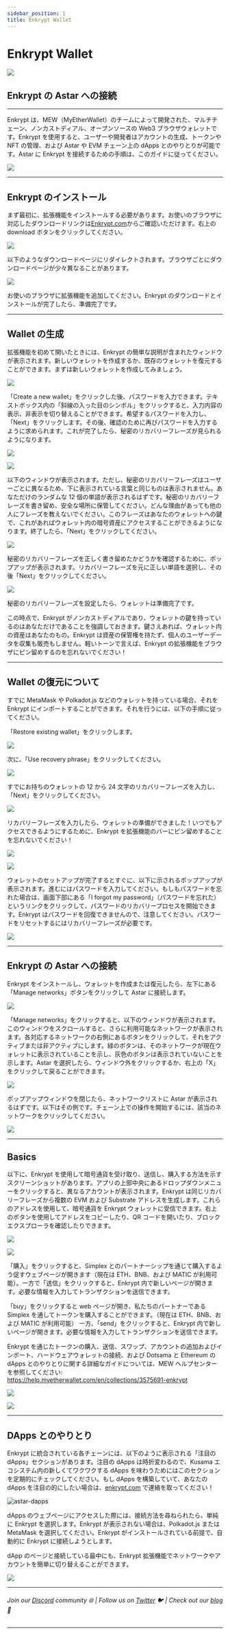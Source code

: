 ```yaml
---
sidebar_position: 1
title: Enkrypt Wallet
---
```


# Enkrypt Wallet

![](https://i.imgur.com/imLQ4G4.png)

## Enkrypt の Astar への接続

---

Enkrypt は、MEW（MyEtherWallet）のチームによって開発された、マルチチェーン、ノンカストディアル、オープンソースの Web3 ブラウザウォレットです。Enkrypt を使用すると、ユーザーや開発者はアカウントの生成、トークンや NFT の管理、および Astar や EVM チェーン上の dApps とのやりとりが可能です。Astar に Enkrypt を接続するための手順は、このガイドに従ってください。

![](https://i.imgur.com/c3yv69l.jpg)

---

## Enkrypt のインストール

まず最初に、拡張機能をインストールする必要があります。お使いのブラウザに対応したダウンロードリンクは[Enkrypt.com](https://www.enkrypt.com/?mtm_campaign=Interacting%20with%20Astar%20using%20Enkrypt)からご確認いただけます。右上の download ボタンをクリックしてください。

![](https://i.imgur.com/clC5IOa.png)

以下のようなダウンロードページにリダイレクトされます。ブラウザごとにダウンロードページが少々異なることがあります。

![](https://i.imgur.com/cqCevR0.png)

お使いのブラウザに拡張機能を追加してください。Enkrypt のダウンロードとインストールが完了したら、準備完了です。

---

## Wallet の生成

拡張機能を初めて開いたときには、Enkrypt の簡単な説明が含まれたウィンドウが表示されます。新しいウォレットを作成するか、既存のウォレットを復元することができます。まずは新しいウォレットを作成してみましょう。

![](https://i.imgur.com/aSdrCXp.png)

「Create a new wallet」をクリックした後、パスワードを入力できます。テキストボックス内の「斜線の入った目のシンボル」をクリックすると、入力内容の表示、非表示を切り替えることができます。希望するパスワードを入力し、「Next」をクリックします。その後、確認のために再びパスワードを入力するように求められます。これが完了したら、秘密のリカバリーフレーズが見られるようになります。

![](https://i.imgur.com/rdAfVXa.png)

![](https://i.imgur.com/npuMOQk.png)

以下のウィンドウが表示されます。ただし、秘密のリカバリーフレーズはユーザーごとに異なるため、下に表示されている言葉と同じものは表示されません。あなただけのランダムな 12 個の単語が表示されるはずです。秘密のリカバリーフレーズを書き留め、安全な場所に保管してください。どんな理由があっても他の人にフレーズを教えないでください。このフレーズはあなたのウォレットへの鍵で、これがあればウォレット内の暗号資産にアクセスすることができるようになります。終了したら、「Next」をクリックしてください。

![](https://i.imgur.com/2U2MY1b.png)

秘密のリカバリーフレーズを正しく書き留めたかどうかを確認するために、ポップアップが表示されます。リカバリーフレーズを元に正しい単語を選択し、その後「Next」をクリックしてください。

![](https://i.imgur.com/wTsgdb7.png)

秘密のリカバリーフレーズを設定したら、ウォレットは準備完了です。

この時点で、Enkrypt がノンカストディアルであり、ウォレットの鍵を持っているのはあなただけであることを強調しておきます。鍵さえあれば、ウォレット内の資産はあなたのもの。Enkrypt は資産の保管権を持たず、個人のユーザーデータを収集も販売もしません。軽いトーンで言えば、Enkrypt の拡張機能をブラウザにピン留めするのを忘れないでください！

---

## Wallet の復元について

すでに MetaMask や Polkadot.js などのウォレットを持っている場合、それを Enkrypt にインポートすることができます。それを行うには、以下の手順に従ってください。

「Restore existing wallet」をクリックします。

![](https://i.imgur.com/PLhSJyE.png)

次に、「Use recovery phrase」をクリックしてください。

![](https://i.imgur.com/vhpvq53.png)

すでにお持ちのウォレットの 12 から 24 文字のリカバリーフレーズを入力し、「Next」をクリックしてください。

![](https://i.imgur.com/bNbxr31.png)

リカバリーフレーズを入力したら、ウォレットの準備ができました！いつでもアクセスできるようにするために、Enkrypt を拡張機能のバーにピン留めすることを忘れないでください！

![](https://i.imgur.com/9Sd1Xah.png)

![](https://i.imgur.com/tzvoInk.png)

ウォレットのセットアップが完了するとすぐに、以下に示されるポップアップが表示されます。進むにはパスワードを入力してください。もしもパスワードを忘れた場合は、画面下部にある「I forgot my password」（パスワードを忘れた）というリンクをクリックして、パスワードのリカバリープロセスを開始できます。Enkrypt はパスワードを回復できませんので、注意してください。パスワードをリセットするにはリカバリーフレーズが必要です。

![](https://i.imgur.com/MPznxPI.png)

---

## Enkrypt の Astar への接続

Enkrypt をインストールし、ウォレットを作成または復元したら、左下にある「Manage networks」ボタンをクリックして Astar に接続します。

![](https://i.imgur.com/PAm2GrB.png)

「Manage networks」をクリックすると、以下のウィンドウが表示されます。このウィンドウをスクロールすると、さらに利用可能なネットワークが表示されます。各対応するネットワークの右側にあるボタンをクリックして、それをアクティブまたは非アクティブにします。緑のボタンは、そのネットワークが現在ウォレットに表示されていることを示し、灰色のボタンは表示されていないことを示します。Astar を選択したら、ウィンドウ外をクリックするか、右上の「X」をクリックして戻ることができます。

![](https://i.imgur.com/c21up34.png)

ポップアップウィンドウを閉じたら、ネットワークリストに Astar が表示されるはずです。以下はその例です。チェーン上での操作を開始するには、該当のネットワークをクリックしてください。

![](https://i.imgur.com/VTNFL9j.png)

---

## Basics

以下に、Enkrypt を使用して暗号通貨を受け取り、送信し、購入する方法を示すスクリーンショットがあります。アプリの上部中央にあるドロップダウンメニューをクリックすると、異なるアカウントが表示されます。Enkrypt は同じリカバリーフレーズから複数の EVM および Substrate アドレスを生成します。これらのアドレスを使用して、暗号通貨を Enkrypt ウォレットに受信できます。右上のボタンを使用してアドレスをコピーしたり、QR コードを開いたり、ブロックエクスプローラを確認したりできます。

![](https://i.imgur.com/wjLysH4.png)

![](https://i.imgur.com/BnRPXNK.png)

「購入」をクリックすると、Simplex とのパートナーシップを通じて購入するよう促すウェブページが開きます（現在は ETH、BNB、および MATIC が利用可能）。一方で「送信」をクリックすると、Enkrypt 内で新しいページが開きます。必要な情報を入力してトランザクションを送信できます。

「buy」をクリックすると web ページが開き、私たちのパートナーである Simplex を通してトークンを購入することができます。（現在は ETH、BNB、および MATIC が利用可能）
一方、「send」をクリックすると、Enkrypt 内で新しいページが開きます。必要な情報を入力してトランザクションを送信できます。

Enkrypt を通じたトークンの購入、送信、スワップ、アカウントの追加およびインポート、ハードウェアウォレットの接続、および Dotsama と Ethereum の dApps とのやりとりに関する詳細なガイドについては、MEW ヘルプセンターを参照してください: https://help.myetherwallet.com/en/collections/3575691-enkrypt

![](https://i.imgur.com/QjXxk1M.png)

![](https://i.imgur.com/dsWU9Vb.png)

---

## DApps とのやりとり

Enkrypt に統合されている各チェーンには、以下のように表示される「注目の dApps」セクションがあります。注目の dApps は時折変わるので、Kusama エコシステム内の新しくてワクワクする dApps を味わうためにはこのセクションを定期的にチェックしてください。もし dApps を構築していて、あなたの dApps を注目の的にしたい場合は、[enkrypt.com](https://www.enkrypt.com/?mtm_campaign=Interacting%20with%20Astar%20using%20Enkrypt) で連絡を取ってください！

![astar-dapps](https://blog.enkrypt.com/content/images/2022/11/astar-dapps.png)

dApps のウェブページにアクセスした際には、接続方法を尋ねられたら、単純に Enkrypt を選択します。Enkrypt が表示されない場合は、Polkadot.js または MetaMask を選択してください。Enkrypt がインストールされている前提で、自動的に Enkrypt に接続しようとします。

dApp のページと接続している最中にも、Enkrypt 拡張機能でネットワークやアカウントを簡単に切り替えることができます。

![](https://i.imgur.com/UgsoPP7.png)

---

###### Join our [Discord](https://discord.com/invite/Gz8vBneyKe) community 🌐 | Follow us on [Twitter](https://twitter.com/enkrypt) 🐦 | Check out our [blog](https://blog.enkrypt.com) 📰

---
